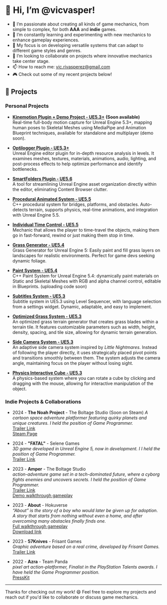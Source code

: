 # 👋 Hi, I’m @vicvasper!

- 👀 I’m passionate about creating all kinds of game mechanics, from simple to complex, for both **AAA** and **indie** games.
- 🌱 I’m constantly learning and experimenting with new mechanics to enhance gameplay experiences.
- 💼 My focus is on developing versatile systems that can adapt to different game styles and genres.
- 💞️ I’m looking to collaborate on projects where innovative mechanics take center stage.
- 📫 How to reach me: [vic.rivasperez@gmail.com](mailto:vic.rivasperez@gmail.com)
- 🎮 Check out some of my recent projects below!

## 🚀 Projects

### Personal Projects

- **[Kinemotion Plugin + Demo Project - UE5.3+](#)** **(Soon available)**</br>
  Real-time full-body motion capture for Unreal Engine 5.3+, mapping human poses to Skeletal Meshes using MediaPipe and Animation Blueprint techniques, available for standalone and multiplayer (demo soon).

- **[Optilogger Plugin - UE5.3+](https://github.com/vicvasper/Optilogger_UE5.3)** </br>
  Unreal Engine editor plugin for in-depth resource analysis in levels. It examines meshes, textures, materials, animations, audio, lighting, and post-process effects to help optimize performance and identify bottlenecks.

- **[SmartFolders Plugin - UE5.6](https://github.com/vicvasper/SmartFoldersPlugin_UE5.6)** </br>
  A tool for streamlining Unreal Engine asset organization directly within the editor, eliminating Content Browser clutter.

- **[Procedural Animated System - UE5.5](https://github.com/vicvasper/Procedural-Animated-System_UE5.5)** </br>
  C++ procedural system for bridges, platforms, and obstacles. Auto-detects terrain, supports physics, real-time animations, and integration with Unreal Engine 5.5.

- **[Individual Time Control - UE5.5](https://github.com/vicvasper/TIme-Control-Mechanic_UE5.5)** </br>
  Mechanic that allows the player to time-travel the objects, making them go in fast-forward, rewind or just making them stop in time.

- **[Grass Generator - UE5.4](https://github.com/vicvasper/Grass-Generator-V2-UE5.4)** </br>
  Grass Generator for Unreal Engine 5: Easily paint and fill grass layers on landscapes for realistic environments. Perfect for game devs seeking dynamic foliage.

- **[Paint System - UE5.4](https://github.com/vicvasper/Paint-System-5.4)**  
  C++ Paint System for Unreal Engine 5.4: dynamically paint materials on Static and Skeletal Meshes with RGB and alpha channel control, editable in Blueprints. (uploading code soon)

- **[Subtitles System - UE5.3](https://github.com/vicvasper/SubtitlesSystem-UE5.3)**  
  Subtitle system in UE5.3 using Level Sequencer, with language selection from a settings widget. Dynamic, adaptable, and easy to implement.

- **[Optimized Grass System - UE5.3](https://github.com/vicvasper/Optimized-Grass-System-UE5.3)**  
  An optimized grass terrain generator that creates grass blades within a terrain tile. It features customizable parameters such as width, height, density, spacing, and tile size, allowing for dynamic terrain generation.

- **[Side Camera System - UE5.3](https://github.com/vicvasper/Side-Camera-System-UE5.3)**  
  An adaptive side camera system inspired by *Little Nightmares*. Instead of following the player directly, it uses strategically placed pivot points and transitions smoothly between them. The system adjusts the camera angle, maintaining focus on the player without losing sight.

- **[Physics Interactive Cube - UE5.3](https://github.com/vicvasper/Physics-Interactive-Cube-UE5.3)**  
  A physics-based system where you can rotate a cube by clicking and dragging with the mouse, allowing for interactive manipulation of the object.

### Indie Projects & Collaborations

- 2024 - **The Noah Project** - The Boltage Studio (Soon on Steam) 
  *A cartoon space adventure platformer featuring quirky planets and unique creatures. I held the position of Game Programmer.*  
  [Trailer Link](https://youtu.be/TQRwBpVLqfk) </br>
  [Steam Page](https://store.steampowered.com/app/3952590/Noah__The_Cosmic_Cleanup_Part_1/)

- 2024 - **"FATAL"** - Selene Games </br>
  *3D game developed in Unreal Engine 5, now in development. I I held the position of Game Programmer.*  
  [Trailer Link](https://www.youtube.com/watch?v=l22vlFQJBWU)

- 2023 - **Amper** - The Boltage Studio  
  *action-adventure game set in a tech-dominated future, where a cyborg fights enemies and uncovers secrets. I held the position of Game Programmer.*  
  [Trailer Link](https://youtu.be/ekfCxEih8sc?si=XRIjyxu5oKX47rbn) </br>
  [Demo walkthrough gameplay](https://www.youtube.com/watch?v=uoC3SKzIAMk&t=341s)

- 2023 - **About** - Hokuverse  
  *“About” is the story of a boy who would later be given up for adoption. A story that starts from nothing without even a home, and after overcoming many obstacles finally finds one.*  
  [Full walkthrough gameplay](https://www.youtube.com/watch?v=YY5GT5eBNZY&t=6s) </br>
  [Download link](https://hokuverse.itch.io/about)

- 2023 - **57Knives** - Frisant Games  
  *Graphic adventure based on a real crime, developed by Frisant Games.*  
  [Trailer Link](https://youtu.be/Top0ztbmG1s?si=44q_zBA-4BKJcoJX)

- 2022 - **Azra** - Team Panda  
  *pixel art action-platformer, Finalist in the PlayStation Talents awards. I have held the Game Programmer position.*  
  [PressKit](https://www.teampandastudio.com/presskit/)

----

Thanks for checking out my work! 😄 Feel free to explore my projects and reach out if you'd like to collaborate or discuss game mechanics.
